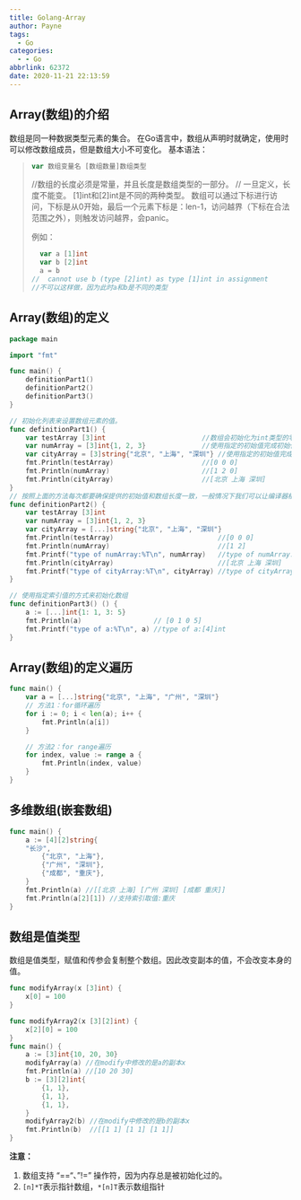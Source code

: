 ```yaml
---
title: Golang-Array
author: Payne
tags:
  - Go
categories:
  - - Go
abbrlink: 62372
date: 2020-11-21 22:13:59
---
```

## Array(数组)的介绍

数组是同一种数据类型元素的集合。 在Go语言中，数组从声明时就确定，使用时可以修改数组成员，但是数组大小不可变化。 基本语法：
<!--more-->
> ```go
> var 数组变量名 [数组数量]数组类型
> ```
>
> //数组的长度必须是常量，并且长度是数组类型的一部分。
> // 一旦定义，长度不能变。 [1]int和[2]int是不同的两种类型。
> 数组可以通过下标进行访问，下标是从0开始，最后一个元素下标是：len-1，访问越界（下标在合法范围之外），则触发访问越界，会panic。
>
> 例如：
>
> ```go
> 	var a [1]int
> 	var b [2]int
> 	a = b 
> //  cannot use b (type [2]int) as type [1]int in assignment
> //不可以这样做，因为此时a和b是不同的类型
> ```

## Array(数组)的定义

```go
package main

import "fmt"

func main() {
	definitionPart1()
	definitionPart2()
	definitionPart3()
}

// 初始化列表来设置数组元素的值。
func definitionPart1() {
	var testArray [3]int                        //数组会初始化为int类型的零值
	var numArray = [3]int{1, 2, 3}              //使用指定的初始值完成初始化
	var cityArray = [3]string{"北京", "上海", "深圳"} //使用指定的初始值完成初始化
	fmt.Println(testArray)                      //[0 0 0]
	fmt.Println(numArray)                       //[1 2 0]
	fmt.Println(cityArray)                      //[北京 上海 深圳]
}
// 按照上面的方法每次都要确保提供的初始值和数组长度一致，一般情况下我们可以让编译器根据初始值的个数自行推断数组的长度，
func definitionPart2() {
	var testArray [3]int
	var numArray = [3]int{1, 2, 3}
	var cityArray = [...]string{"北京", "上海", "深圳"}
	fmt.Println(testArray)                          //[0 0 0]
	fmt.Println(numArray)                           //[1 2]
	fmt.Printf("type of numArray:%T\n", numArray)   //type of numArray:[2]int
	fmt.Println(cityArray)                          //[北京 上海 深圳]
	fmt.Printf("type of cityArray:%T\n", cityArray) //type of cityArray:[3]string
}

// 使用指定索引值的方式来初始化数组
func definitionPart3() () {
	a := [...]int{1: 1, 3: 5}
	fmt.Println(a)                  // [0 1 0 5]
	fmt.Printf("type of a:%T\n", a) //type of a:[4]int
}
```

## Array(数组)的定义遍历

```go
func main() {
	var a = [...]string{"北京", "上海", "广州", "深圳"}
	// 方法1：for循环遍历
	for i := 0; i < len(a); i++ {
		fmt.Println(a[i])
	}

	// 方法2：for range遍历
	for index, value := range a {
		fmt.Println(index, value)
	}
}
```

## 多维数组(嵌套数组)

```go
func main() {
	a := [4][2]string{
    "长沙",
		{"北京", "上海"},
		{"广州", "深圳"},
		{"成都", "重庆"},
	}
	fmt.Println(a) //[[北京 上海] [广州 深圳] [成都 重庆]]
	fmt.Println(a[2][1]) //支持索引取值:重庆
}
```

## 数组是值类型

数组是值类型，赋值和传参会复制整个数组。因此改变副本的值，不会改变本身的值。

```go
func modifyArray(x [3]int) {
	x[0] = 100
}

func modifyArray2(x [3][2]int) {
	x[2][0] = 100
}
func main() {
	a := [3]int{10, 20, 30}
	modifyArray(a) //在modify中修改的是a的副本x
	fmt.Println(a) //[10 20 30]
	b := [3][2]int{
		{1, 1},
		{1, 1},
		{1, 1},
	}
	modifyArray2(b) //在modify中修改的是b的副本x
	fmt.Println(b)  //[[1 1] [1 1] [1 1]]
}
```

**注意：**

1. 数组支持 “==“、”!=” 操作符，因为内存总是被初始化过的。
2. `[n]*T`表示指针数组，`*[n]T`表示数组指针